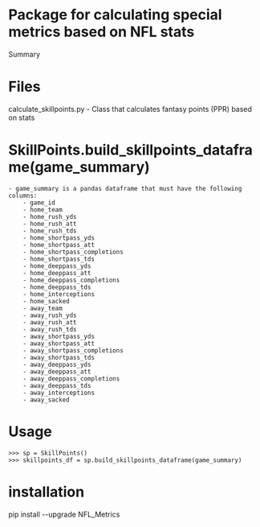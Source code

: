 # Package for calculating special metrics based on NFL stats

Summary

# Files
calculate_skillpoints.py - Class that calculates fantasy points (PPR) based on stats

# SkillPoints.build_skillpoints_dataframe(game_summary)
    - game_summary is a pandas dataframe that must have the following columns:
        - game_id
        - home_team
        - home_rush_yds
        - home_rush_att
        - home_rush_tds
        - home_shortpass_yds
        - home_shortpass_att
        - home_shortpass_completions
        - home_shortpass_tds
        - home_deeppass_yds
        - home_deeppass_att
        - home_deeppass_completions
        - home_deeppass_tds
        - home_interceptions
        - home_sacked
        - away_team
        - away_rush_yds
        - away_rush_att
        - away_rush_tds
        - away_shortpass_yds
        - away_shortpass_att
        - away_shortpass_completions
        - away_shortpass_tds
        - away_deeppass_yds
        - away_deeppass_att
        - away_deeppass_completions
        - away_deeppass_tds
        - away_interceptions
        - away_sacked

# Usage
    >>> sp = SkillPoints()
    >>> skillpoints_df = sp.build_skillpoints_dataframe(game_summary)

# installation

pip install --upgrade NFL_Metrics
